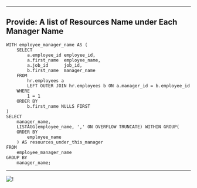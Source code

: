 --------------------------------------------------------------------------------
Provide: A list of Resources Name under Each Manager Name
--------------------------------------------------------------------------------

    WITH employee_manager_name AS (
        SELECT
            a.employee_id employee_id,
            a.first_name  employee_name,
            a.job_id      job_id,
            b.first_name  manager_name
        FROM
            hr.employees a
            LEFT OUTER JOIN hr.employees b ON a.manager_id = b.employee_id
        WHERE
            1 = 1
        ORDER BY
            b.first_name NULLS FIRST
    )
    SELECT
        manager_name,
        LISTAGG(employee_name, ',' ON OVERFLOW TRUNCATE) WITHIN GROUP(
        ORDER BY
            employee_name
        ) AS resources_under_this_manager
    FROM
        employee_manager_name
    GROUP BY
        manager_name;

--------------------------------------------------------------------------------

![!](../../../Assets/Oracle/Scenario-Provide-List-of-Resources-Name-Under-Each-Manager-Name-using-listagg().PNG)
